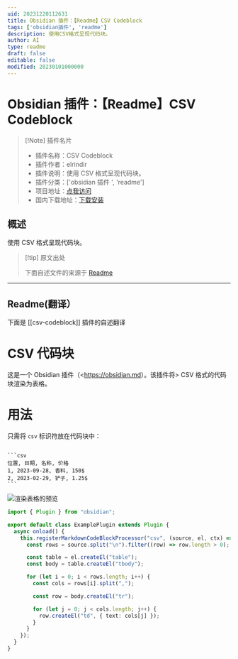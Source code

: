 ```yaml
---
uid: 20231220112631
title: Obsidian 插件：【Readme】CSV Codeblock
tags: ['obsidian插件', 'readme']
description: 使用CSV格式呈现代码块。
author: AI
type: readme
draft: false
editable: false
modified: 20230101000000
---
```


# Obsidian 插件：【Readme】CSV Codeblock

> [!Note] 插件名片
> - 插件名称：CSV Codeblock
> - 插件作者：elrindir
> - 插件说明：使用 CSV 格式呈现代码块。
> - 插件分类：['obsidian 插件 ', 'readme']
> - 项目地址：[点我访问](https://github.com/elrindir/obsidian-csv-codeblock)
> - 国内下载地址：[下载安装](https://pkmer.cn/products/plugin/pluginMarket/?csv-codeblock)

## 概述

使用 CSV 格式呈现代码块。

> [!tip] 原文出处
>
>下面自述文件的来源于 [Readme](https://ghproxy.net/https://raw.githubusercontent.com/elrindir/obsidian-csv-codeblock/master/README.md)

---

## Readme(翻译）

下面是 [[csv-codeblock]] 插件的自述翻译

# CSV 代码块

这是一个 Obsidian 插件（<<https://obsidian.md>）。该插件将> CSV 格式的代码块渲染为表格。

# 用法

只需将 `csv` 标识符放在代码块中：

`````

```csv
位置, 日期, 名称, 价格
1, 2023-09-28, 香料, 150$
2, 2023-02-29, 铲子, 1.25$
```

`````

![渲染表格的预览](https://github.com/elrindir/obsidian-csv-codeblock/blob/master/rendered_table.png)

```ts
import { Plugin } from "obsidian";

export default class ExamplePlugin extends Plugin {
  async onload() {
    this.registerMarkdownCodeBlockProcessor("csv", (source, el, ctx) => {
      const rows = source.split("\n").filter((row) => row.length > 0);

      const table = el.createEl("table");
      const body = table.createEl("tbody");

      for (let i = 0; i < rows.length; i++) {
        const cols = rows[i].split(",");

        const row = body.createEl("tr");

        for (let j = 0; j < cols.length; j++) {
          row.createEl("td", { text: cols[j] });
        }
      }
    });
  }
}
```